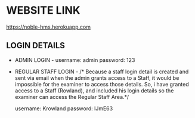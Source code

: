 
# WEBSITE LINK
https://noble-hms.herokuapp.com


## LOGIN DETAILS

- ADMIN LOGIN -
	username: admin
	password: 123

- REGULAR STAFF LOGIN -
/* Because a staff login detail is created and sent via email when the admin grants access to a Staff,
   it would be impossible for the examiner to access those details. So, i have granted access to a Staff 
   (Rowland), and included his login details so the examiner can access the Regular Staff Area.*/

	username: Krowland
	password: lJmE63


